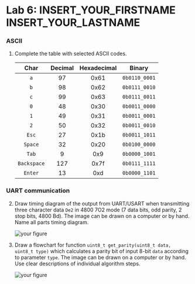 # Lab 6: INSERT_YOUR_FIRSTNAME INSERT_YOUR_LASTNAME

### ASCII

1. Complete the table with selected ASCII codes.

   | **Char** | **Decimal** | **Hexadecimal** | **Binary** |
   | :-: | :-: | :-: | :-: |
   | `a` | 97 | 0x61 | `0b0110_0001` |
   | `b` | 98 | 0x62 | `0b0111_0010` |
   | `c` | 99 | 0x63 | `0b0111_0011` |
   | `0` | 48 | 0x30 | `0b0011_0000` |
   | `1` | 49 | 0x31 | `0b0011_0001` |
   | `2` | 50 | 0x32 | `0b0011_0010` |
   | `Esc` | 27 | 0x1b | `0b0011_1011` |
   | `Space` | 32 | 0x20 | `0b0100_0000` |
   | `Tab` | 9 | 0x9 | `0b0000_1001` |
   | `Backspace` | 127 | 0x7f | `0b0111_1111` |
   | `Enter` | 13 | 0xd | `0b0000_1101` |

### UART communication

2. Draw timing diagram of the output from UART/USART when transmitting three character data `De2` in 4800 7O2 mode (7 data bits, odd parity, 2 stop bits, 4800&nbsp;Bd). The image can be drawn on a computer or by hand. Name all parts timing diagram.

   ![your figure]()

3. Draw a flowchart for function `uint8_t get_parity(uint8_t data, uint8_t type)` which calculates a parity bit of input 8-bit `data` according to parameter `type`. The image can be drawn on a computer or by hand. Use clear descriptions of individual algorithm steps.

   ![your figure]()